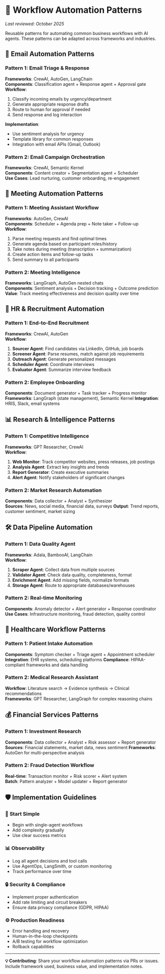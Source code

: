 # 🔄 Workflow Automation Patterns

_Last reviewed: October 2025_

Reusable patterns for automating common business workflows with AI agents. These patterns can be adapted across frameworks and industries.

## 📧 Email Automation Patterns

### Pattern 1: Email Triage & Response
**Frameworks**: CrewAI, AutoGen, LangChain  
**Components**: Classification agent + Response agent + Approval gate  
**Workflow**: 
1. Classify incoming emails by urgency/department
2. Generate appropriate response drafts
3. Route to human for approval if needed
4. Send response and log interaction

**Implementation**: 
- Use sentiment analysis for urgency
- Template library for common responses
- Integration with email APIs (Gmail, Outlook)

### Pattern 2: Email Campaign Orchestration
**Frameworks**: CrewAI, Semantic Kernel  
**Components**: Content creator + Segmentation agent + Scheduler  
**Use Cases**: Lead nurturing, customer onboarding, re-engagement

## 📅 Meeting Automation Patterns

### Pattern 1: Meeting Assistant Workflow
**Frameworks**: AutoGen, CrewAI  
**Components**: Scheduler + Agenda prep + Note taker + Follow-up
**Workflow**:
1. Parse meeting requests and find optimal times
2. Generate agenda based on participant roles/history
3. Take notes during meeting (transcription + summarization)
4. Create action items and follow-up tasks
5. Send summary to all participants

### Pattern 2: Meeting Intelligence
**Frameworks**: LangGraph, AutoGen nested chats  
**Components**: Sentiment analysis + Decision tracking + Outcome prediction
**Value**: Track meeting effectiveness and decision quality over time

## 👥 HR & Recruitment Automation

### Pattern 1: End-to-End Recruitment
**Frameworks**: CrewAI, AutoGen  
**Workflow**:
1. **Sourcer Agent**: Find candidates via LinkedIn, GitHub, job boards
2. **Screener Agent**: Parse resumes, match against job requirements
3. **Outreach Agent**: Generate personalized messages
4. **Scheduler Agent**: Coordinate interviews
5. **Evaluator Agent**: Summarize interview feedback

### Pattern 2: Employee Onboarding
**Components**: Document generator + Task tracker + Progress monitor
**Frameworks**: LangGraph (state management), Semantic Kernel
**Integration**: HRIS, Slack, email systems

## 📊 Research & Intelligence Patterns

### Pattern 1: Competitive Intelligence
**Frameworks**: GPT Researcher, CrewAI  
**Workflow**:
1. **Web Monitor**: Track competitor websites, press releases, job postings
2. **Analysis Agent**: Extract key insights and trends
3. **Report Generator**: Create executive summaries
4. **Alert Agent**: Notify stakeholders of significant changes

### Pattern 2: Market Research Automation
**Components**: Data collector + Analyst + Synthesizer  
**Sources**: News, social media, financial data, surveys
**Output**: Trend reports, customer sentiment, market sizing

## 🛠️ Data Pipeline Automation

### Pattern 1: Data Quality Agent
**Frameworks**: Adala, BambooAI, LangChain  
**Workflow**:
1. **Scraper Agent**: Collect data from multiple sources
2. **Validator Agent**: Check data quality, completeness, format
3. **Enrichment Agent**: Add missing fields, normalize formats
4. **Storage Agent**: Route to appropriate databases/warehouses

### Pattern 2: Real-time Monitoring
**Components**: Anomaly detector + Alert generator + Response coordinator  
**Use Cases**: Infrastructure monitoring, fraud detection, quality control

## 🏥 Healthcare Workflow Patterns

### Pattern 1: Patient Intake Automation
**Components**: Symptom checker + Triage agent + Appointment scheduler  
**Integration**: EHR systems, scheduling platforms
**Compliance**: HIPAA-compliant frameworks and data handling

### Pattern 2: Medical Research Assistant
**Workflow**: Literature search → Evidence synthesis → Clinical recommendations  
**Frameworks**: GPT Researcher, LangGraph for complex reasoning chains

## 💰 Financial Services Patterns

### Pattern 1: Investment Research
**Components**: Data collector + Analyst + Risk assessor + Report generator  
**Sources**: Financial statements, market data, news sentiment
**Frameworks**: AutoGen for multi-perspective analysis

### Pattern 2: Fraud Detection Workflow
**Real-time**: Transaction monitor + Risk scorer + Alert system  
**Batch**: Pattern analyzer + Model updater + Report generator

## 🛡️ Implementation Guidelines

### 🎯 **Start Simple**
- Begin with single-agent workflows
- Add complexity gradually
- Use clear success metrics

### 📊 **Observability**
- Log all agent decisions and tool calls
- Use AgentOps, LangSmith, or custom monitoring
- Track performance over time

### 🔒 **Security & Compliance**
- Implement proper authentication
- Add rate limiting and circuit breakers
- Ensure data privacy compliance (GDPR, HIPAA)

### ⚙️ **Production Readiness**
- Error handling and recovery
- Human-in-the-loop checkpoints
- A/B testing for workflow optimization
- Rollback capabilities

---

**💡 Contributing**: Share your workflow automation patterns via PRs or issues. Include framework used, business value, and implementation notes.